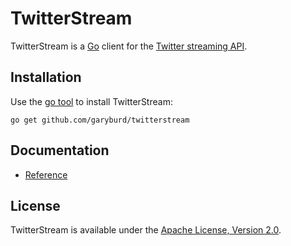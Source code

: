 # TwitterStream

TwitterStream is a [Go](http://golang.org/) client for the
[Twitter streaming API](https://dev.twitter.com/docs/streaming-api).

## Installation

Use the [go tool](http://weekly.golang.org/cmd/go/) to install TwitterStream:

    go get github.com/garyburd/twitterstream

## Documentation

* [Reference](http://gopkgdoc.appspot.com/pkg/github.com/garyburd/twitterstream)

## License

TwitterStream is available under the [Apache License, Version 2.0](http://www.apache.org/licenses/LICENSE-2.0.html).
